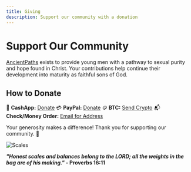 ```yaml
---
title: Giving
description: Support our community with a donation
---
```


# Support Our Community

[AncientPaths](https://www.ancientpaths.io/) exists to provide young men with a pathway to sexual purity and hope found in Christ. Your contributions help continue their development into maturity as faithful sons of God.

## How to Donate

💸 **CashApp:** [Donate](https://cash.me/$ancientpathsio)
💳 **PayPal:** [Donate](https://www.paypal.com/ncp/payment/5UEDTRTKWPZVC)
🪙 **BTC:** [Send Crypto](https://cash.app/$jaderamo)
📬 **Check/Money Order:** [Email for Address](mailto:ancientpaths.io@gmail.com)

Your generosity makes a difference! Thank you for supporting our community. 🙌

![Scales](/img/scales2.png)

**_"Honest scales and balances belong to the LORD; all the weights in the bag are of his making."_ - Proverbs 16:11**
